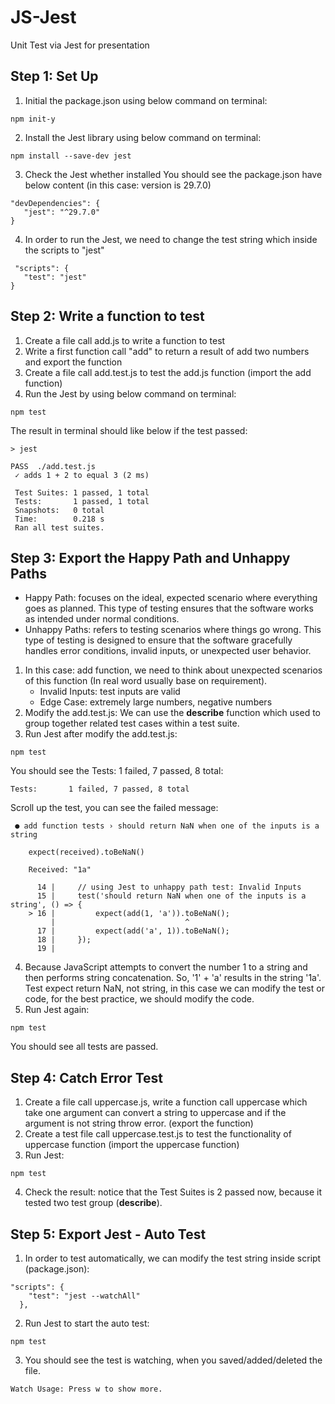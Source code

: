 # JS-Jest
 Unit Test via Jest for presentation

 ## Step 1: Set Up
 1. Initial the package.json using below command on terminal:
 ```shell
 npm init-y
 ```
 2. Install the Jest library using below command on terminal:
 ```shell
 npm install --save-dev jest
 ```
 3. Check the Jest whether installed
 You should see the package.json have below content (in this case: version is 29.7.0)
 ```
 "devDependencies": {
    "jest": "^29.7.0"
 }
 ```
 4. In order to run the Jest, we need to change the test string which inside the scripts to "jest"
 ```
  "scripts": {
    "test": "jest"
 }
 ```
 ## Step 2: Write a function to test
 1. Create a file call add.js to write a function to test
 2. Write a first function call "add" to return a result of add two numbers and export the function
 3. Create a file call add.test.js to test the add.js function (import the add function)
 4. Run the Jest by using below command on terminal:
 ```shell
 npm test
 ```
 The result in terminal should like below if the test passed:
 ```  > js-jest@1.0.0 test
 > jest

 PASS  ./add.test.js
  ✓ adds 1 + 2 to equal 3 (2 ms)

  Test Suites: 1 passed, 1 total
  Tests:       1 passed, 1 total
  Snapshots:   0 total
  Time:        0.218 s
  Ran all test suites.
```
## Step 3: Export the Happy Path and Unhappy Paths
*   Happy Path: focuses on the ideal, expected scenario where everything goes as planned. This type of testing ensures that the software works as intended under normal conditions.
*   Unhappy Paths: refers to testing scenarios where things go wrong. This type of testing is designed to ensure that the software gracefully handles error conditions, invalid inputs, or unexpected user behavior.
1. In this case: add function, we need to think about unexpected scenarios of this function (In real word usually base on requirement).
    - Invalid Inputs: test inputs are valid
    - Edge Case: extremely large numbers, negative numbers
2.  Modify the add.test.js: We can use the **describe** function which used to group together related test cases within a test suite.
3. Run Jest after modify the add.test.js:
```shell
npm test
```
You should see the Tests: 1 failed, 7 passed, 8 total:
```
Tests:       1 failed, 7 passed, 8 total
```
Scroll up the test, you can see the failed message:
```
 ● add function tests › should return NaN when one of the inputs is a string

    expect(received).toBeNaN()

    Received: "1a"

      14 |     // using Jest to unhappy path test: Invalid Inputs
      15 |     test('should return NaN when one of the inputs is a string', () => {
    > 16 |         expect(add(1, 'a')).toBeNaN();
         |                             ^
      17 |         expect(add('a', 1)).toBeNaN();
      18 |     });
      19 |
```
4. Because JavaScript attempts to convert the number 1 to a string and then performs string concatenation. So, '1' + 'a' results in the string '1a'.
Test expect return NaN, not string, in this case we can modify the test or code, for the best practice, we should modify the code.
5. Run Jest again:
```shell
npm test
```
You should see all tests are passed.

## Step 4: Catch Error Test
1. Create a file call uppercase.js, write a function call uppercase which take one argument can convert a string to uppercase and if the argument is not string throw error. (export the function)
2. Create a test file call uppercase.test.js to test the functionality of uppercase function (import the uppercase function)
3. Run Jest:
```shell
npm test
```
4. Check the result: notice that the Test Suites is 2 passed now, because it tested two test group (**describe**).

## Step 5: Export Jest - Auto Test
1. In order to test automatically, we can modify the test string inside script (package.json):
```
"scripts": {
    "test": "jest --watchAll"
  },
```
2. Run Jest to start the auto test:
```shell
npm test
```
3. You should see the test is watching, when you saved/added/deleted the file.
```
Watch Usage: Press w to show more.
```